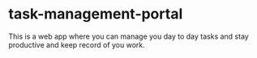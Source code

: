# task-management-portal
This is a web app where you can manage you day to day tasks and stay productive and keep record of you work.
